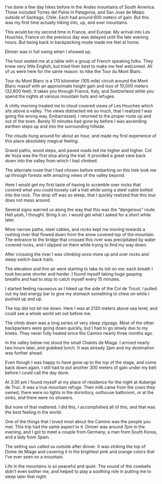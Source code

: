 I’ve done a few day hikes before in the Andes mountains of South America. These included Torres del Paine in Patagonia, and San Jose de Maipo outside of Santiago, Chile. Each had around 600 meters of gain. But this was my first time actually hiking into, up, and over mountains.

This would be my second time in France, and Europe. My arrival into Les Houches, France on the previous day was delayed until the late evening hours. But being back in backpacking mode made me feel at home.

Dinner was in full swing when I showed up.

The host seated me at a table with a group of French speaking folks. They knew very little English, but tried their best to make me feel welcomed. All of us were here for the same reason: to hike the Tour du Mont Blanc.

Tour du Mont Blanc is a 170 kilometer (105 mile) circuit around the Mont Blanc massif with an approximate height gain and loss of 10,000 meters (32,800 feet). It takes you through France, Italy, and Switzerland while you spend the nights at various mountain huts and refuges.

A chilly morning treated me to cloud covered views of Les Houches which sits above a valley. The views distracted me so much, that I realized I was going the wrong way. Embarrassed, I returned to the proper route up and out of the town. Barely 10 minutes had gone by before I was ascending earthen steps up and into the surrounding hillside.

The clouds hung around for about an hour, and made my first experience of this place absolutely magical feeling.

Gravel paths, wood steps, and paved roads led me higher and higher. Col de Voza was the first stop along the trail. It provided a great view back down into the valley from which I had climbed.

The alternate route that I had chosen before embarking on this trek took me up through forests with amazing views of the valley beyond.

Here I would get my first taste of having to scramble over rocks that covered what you could loosely call a trail while using a steel cable bolted into the rock. The drop off was so steep, that I quickly realized that this tour does not mess around.

Several signs warned us along the way that this was the “dangerous” route. Hell yeah, I thought. Bring it on. I would get what I asked for a short while later.

More narrow paths, steel cables, and rocks kept me moving towards a rushing river that flowed down from the snow covered top of the mountain. The entrance to the bridge that crossed this river was precipitated by water covered rocks, and I slipped on them while trying to find my way down.

After crossing the river I was climbing once more up and over rocks and steep switch-back trails.

The elevation and thin air were starting to take its toll on me: each breath I took became shorter and harder. I found myself taking huge gasping breaths and had to stop to catch myself every 15 minutes.

I started feeling nauseous as I hiked up the side of the Col de Tricot. I pulled out my last energy bar to give my stomach something to chew on while I pushed up and up.

The top did not let me down. Here I was at 2120 meters above sea level, and could see a whole world set out before me.

The climb down was a long series of very steep zigzags. Most of the other backpackers were going down quickly, but I had to go slowly due to my knees. They never fully healed since the Camino nearly three months ago.

In the valley below me stood the small Chalets de Miage. I arrived nearly two hours later, and grabbed lunch. It was already 2pm and my destination was further ahead.

Even though I was happy to have gone up to the top of the stage, and come back down again, I still had to put another 300 meters of gain under my belt before I could call the day done.

At 3:30 pm I found myself at my place of residence for the night at Auberge de Truc. It was a true mountain refuge. Their milk came from the cows they owned, there were no lights in the dormitory, outhouse bathroom, or at the sinks, and there were no showers.

But none of that mattered. I did this, I accomplished all of this, and that was the best feeling in the world.

One of the things that I loved most about the Camino was the people you met. This trip had the same aspect to it. Dinner was around 7pm in the evening, and I got to meet a couple from Germany, a man from South Korea, and a lady from Spain.

The setting sun called us outside after dinner. It was striking the top of Dome de Miage and covering it in the brightest pink and orange colors that I’ve ever seen on a mountain.

Life in the mountains is so peaceful and quiet. The sound of the cowbells didn’t even bother me, and helped to play a soothing role in putting me to sleep later that night.